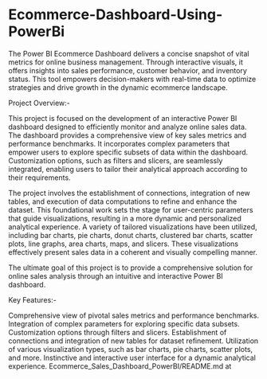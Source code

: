 # Ecommerce-Dashboard-Using-PowerBi
The Power BI Ecommerce Dashboard delivers a concise snapshot of vital metrics for online business management. Through interactive visuals, it offers insights into sales performance, customer behavior, and inventory status. This tool empowers decision-makers with real-time data to optimize strategies and drive growth in the dynamic ecommerce landscape.

Project Overview:-

This project is focused on the development of an interactive Power BI dashboard designed to efficiently monitor and analyze online sales data. The dashboard provides a comprehensive view of key sales metrics and performance benchmarks. It incorporates complex parameters that empower users to explore specific subsets of data within the dashboard. Customization options, such as filters and slicers, are seamlessly integrated, enabling users to tailor their analytical approach according to their requirements.

The project involves the establishment of connections, integration of new tables, and execution of data computations to refine and enhance the dataset. This foundational work sets the stage for user-centric parameters that guide visualizations, resulting in a more dynamic and personalized analytical experience. A variety of tailored visualizations have been utilized, including bar charts, pie charts, donut charts, clustered bar charts, scatter plots, line graphs, area charts, maps, and slicers. These visualizations effectively present sales data in a coherent and visually compelling manner.

The ultimate goal of this project is to provide a comprehensive solution for online sales analysis through an intuitive and interactive Power BI dashboard.

Key Features:-

Comprehensive view of pivotal sales metrics and performance benchmarks.
Integration of complex parameters for exploring specific data subsets.
Customization options through filters and slicers.
Establishment of connections and integration of new tables for dataset refinement.
Utilization of various visualization types, such as bar charts, pie charts, scatter plots, and more.
Instinctive and interactive user interface for a dynamic analytical experience.
Ecommerce_Sales_Dashboard_PowerBI/README.md at
